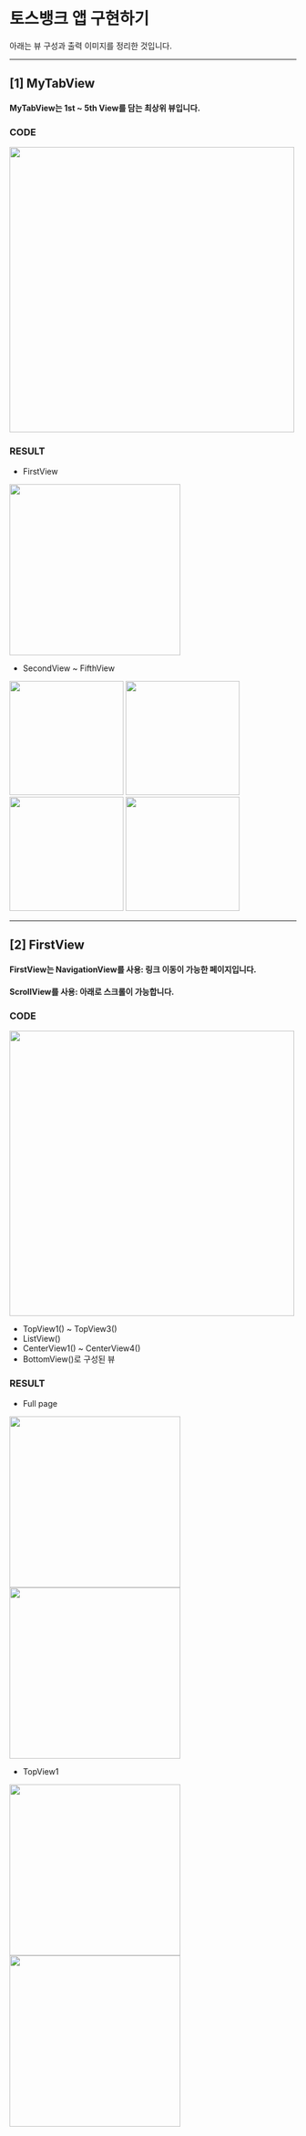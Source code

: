 # 토스뱅크 앱 구현하기

아래는 뷰 구성과 출력 이미지를 정리한 것입니다.

---

## [1] MyTabView
#### MyTabView는 1st ~ 5th View를 담는 최상위 뷰입니다.

### CODE
<img src="./images/TabView_code.png" width="500" />

### RESULT
- FirstView
<img src="./images/TabView_1.png" width="300" />

- SecondView ~ FifthView
<p>
  <img src="./images/TabView_2.png" width="200" />
  <img src="./images/TabView_3.png" width="200" />
  <img src="./images/TabView_4.png" width="200" />
  <img src="./images/TabView_5.png" width="200" />
</p>

---

## [2] FirstView
#### FirstView는 NavigationView를 사용: 링크 이동이 가능한 페이지입니다.
#### ScrollView를 사용: 아래로 스크롤이 가능합니다.

### CODE
<img src="./images/FirstView_code.png" width="500" />

- TopView1() ~ TopView3()
- ListView()
- CenterView1() ~ CenterView4()
- BottomView()로 구성된 뷰

### RESULT
- Full page
<p>
    <img src="./images/FirstView_fullpage1.png" width="300" />
    <img src="./images/FirstView_fullpage2.png" width="300" />
<p>

- TopView1
<p>
    <img src="./images/TopView1.png" width="300" />
    <img src="./images/TopView1_code.png" width="300" />
<p>